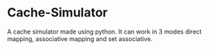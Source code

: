 # Cache-Simulator
A cache simulator made using python. It can work in 3 modes direct mapping, associative mapping and set associative.
